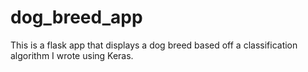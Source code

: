 # dog_breed_app
This is a flask app that displays a dog breed based off a classification algorithm I wrote using Keras.
